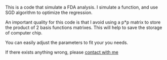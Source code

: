This is a code that simulate a FDA analysis. I simulate a function, and use SGD algorithm to optimize the regression.

An important quality for this code is that I avoid using a p*p matrix to store the product of 2 basis functions matrixes. This will help to save the storage of computer chip.

You can easily adjust the parameters to fit your you needs.

If there exists anything wrong, please [contact with me](mailto:lzhpeach@gmail.com) 
